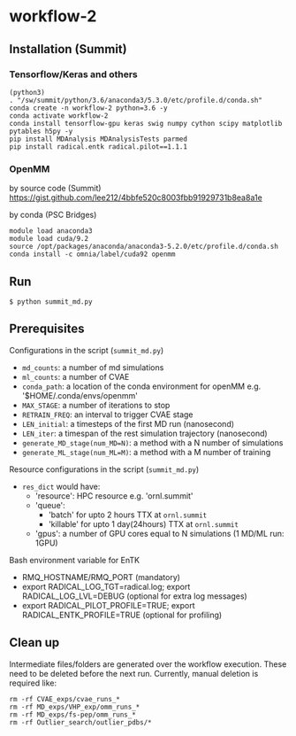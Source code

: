 # workflow-2

## Installation (Summit)

### Tensorflow/Keras and others

```
(python3)
. "/sw/summit/python/3.6/anaconda3/5.3.0/etc/profile.d/conda.sh"
conda create -n workflow-2 python=3.6 -y
conda activate workflow-2
conda install tensorflow-gpu keras swig numpy cython scipy matplotlib pytables h5py -y
pip install MDAnalysis MDAnalysisTests parmed
pip install radical.entk radical.pilot==1.1.1
```

### OpenMM

by source code (Summit)
https://gist.github.com/lee212/4bbfe520c8003fbb91929731b8ea8a1e

by conda (PSC Bridges)
```
module load anaconda3
module load cuda/9.2
source /opt/packages/anaconda/anaconda3-5.2.0/etc/profile.d/conda.sh
conda install -c omnia/label/cuda92 openmm
```

## Run

```
$ python summit_md.py
```

## Prerequisites

Configurations in the script (`summit_md.py`)
- `md_counts`: a number of md simulations
- `ml_counts`: a number of CVAE
- `conda_path`: a location of the conda environment for openMM e.g. '$HOME/.conda/envs/openmm'
- `MAX_STAGE`: a number of iterations to stop
- `RETRAIN_FREQ`: an interval to trigger CVAE stage
- `LEN_initial`: a timesteps of the first MD run (nanosecond)
- `LEN_iter`: a timespan of the rest simulation trajectory (nanosecond)
- `generate_MD_stage(num_MD=N)`: a method with a N number of simulations
- `generate_ML_stage(num_ML=M)`: a method with a M number of training

Resource configurations in the script (`summit_md.py`)
- `res_dict` would have:
   - 'resource': HPC resource e.g. 'ornl.summit'
   - 'queue':
      - 'batch' for upto 2 hours TTX at `ornl.summit`
      - 'killable' for upto 1 day(24hours) TTX at `ornl.summit`
   - 'gpus': a number of GPU cores equal to N simulations (1 MD/ML run: 1GPU)

Bash environment variable for EnTK
- RMQ_HOSTNAME/RMQ_PORT (mandatory)
- export RADICAL_LOG_TGT=radical.log; export RADICAL_LOG_LVL=DEBUG (optional for extra log messages)
- export RADICAL_PILOT_PROFILE=TRUE; export RADICAL_ENTK_PROFILE=TRUE (optional for profiling)


## Clean up

Intermediate files/folders are generated over the workflow execution. These need to be deleted before the next run.
Currently, manual deletion is required like:
```
rm -rf CVAE_exps/cvae_runs_*
rm -rf MD_exps/VHP_exp/omm_runs_*
rm -rf MD_exps/fs-pep/omm_runs_*
rm -rf Outlier_search/outlier_pdbs/*
```

